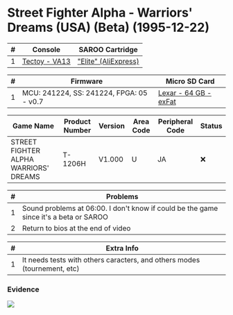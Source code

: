 # Street Fighter Alpha - Warriors' Dreams (USA) (Beta) (1995-12-22)

| #   | Console                                                      | SAROO Cartridge                                                                                 |
| --- | ------------------------------------------------------------ | ----------------------------------------------------------------------------------------------- |
| 1   | [Tectoy - VA13](../../../../../Info/Consoles/VA13/README.md) | ["Elite" (AliExpress)](../../../../../Info/Cartridges/GuangzhouSanStarOnlineShop/1.6/README.md) |

| #   | Firmware                                 | Micro SD Card                                                                   |
| --- | ---------------------------------------- | ------------------------------------------------------------------------------- |
| 1   | MCU: 241224, SS: 241224, FPGA: 05 - v0.7 | [Lexar - 64 GB - exFat](../../../../../Info/SdCards/Lexar/64GB/exfat/README.md) |

| Game Name                             | Product Number | Version | Area Code | Peripheral Code | Status |
| ------------------------------------- | -------------- | ------- | --------- | --------------- | ------ |
| STREET FIGHTER ALPHA WARRIORS' DREAMS | T-1206H        | V1.000  | U         | JA              | :x:    |

| #   | Problems                                                                              |
| --- | ------------------------------------------------------------------------------------- |
| 1   | Sound problems at 06:00. I don't know if could be the game since it's a beta or SAROO |
| 2   | Return to bios at the end of video                                                    |

| #   | Extra Info                                                               |
| --- | ------------------------------------------------------------------------ |
| 1   | It needs tests with others caracters, and others modes (tournement, etc) |

### Evidence

[![](https://img.youtube.com/vi/DHIljeeST1w/0.jpg)](https://www.youtube.com/watch?v=DHIljeeST1w)
